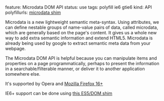 feature: Microdata DOM API
status: use
tags: polyfill ie6 gtie6
kind: API
polyfillurls: [microdata shim](https://github.com/termi/Microdata-JS)

Microdata is a new lightweight semantic meta-syntax. Using attributes, we can define nestable groups of name-value pairs of data, called microdata, which are generally based on the page's content. It gives us a whole new way to add extra semantic information and extend HTML5. Microdata is already being used by google to extract semantic meta data from your webpage.

The Microdata DOM API is helpful because you can manipulate items and properties on a page programmatically, perhaps to present the information in a searchable/filterable manner, or deliver it to another application somewhere else.

It's supported by Opera and [Mozilla Firefox 16+](https://bugzilla.mozilla.org/show_bug.cgi?id=591467)

IE6+ support can be done using [this ES5/DOM shim](https://github.com/termi/ES5-DOM-SHIM)